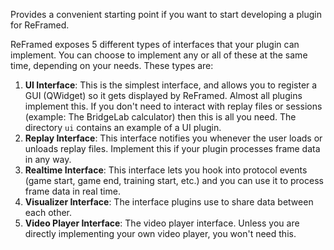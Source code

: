 Provides a convenient starting point if you want to start developing a plugin for ReFramed.

ReFramed exposes 5 different types of interfaces that your plugin can implement. You can choose to implement any or all of these at the same time, depending on your needs. These types are:
  1) **UI Interface**: This is the simplest interface, and allows you to register a GUI (QWidget) so it gets displayed by ReFramed. Almost all plugins implement this. If you don't need to interact with replay files or sessions (example: The BridgeLab calculator) then this is all you need. The directory ```ui``` contains an example of a UI plugin.
  2) **Replay Interface**: This interface notifies you whenever the user loads or unloads replay files. Implement this if your plugin processes frame data in any way.
  3) **Realtime Interface**: This interface lets you hook into protocol events (game start, game end, training start, etc.) and you can use it to process frame data in real time.
  4) **Visualizer Interface**: The interface plugins use to share data between each other.
  5) **Video Player Interface**: The video player interface. Unless you are directly implementing your own video player, you won't need this.


